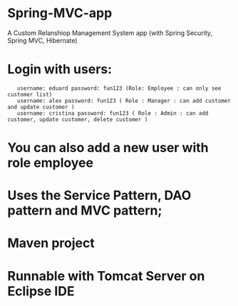 # Spring-MVC-app

A Custom Relanshiop Management System app (with Spring Security, Spring MVC, Hibernate)

# Login with users:
       username: eduard password: fun123 (Role: Employee : can only see customer list) 
       username: alex password: fun123 ( Role : Manager : can add customer and update customer )
       username: cristina password: fun123 ( Role : Admin : can add customer, update customer, delete customer )
# You can also add a new user with role employee
# Uses the Service Pattern, DAO pattern and MVC pattern;
# Maven project 
# Runnable with Tomcat Server on Eclipse IDE
